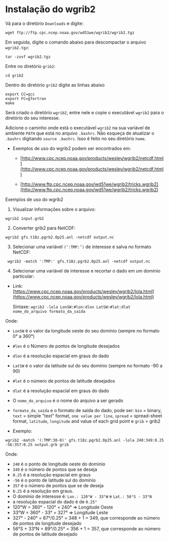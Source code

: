 Instalação do wgrib2
========================

Vá para o diretório `Downloads` e digite: 

`wget ftp://ftp.cpc.ncep.noaa.gov/wd51we/wgrib2/wgrib2.tgz`


Em seguida, digite o comando abaixo para descompactar o arquivo `wgrib2.tgz`: 

`tar -zxvf wgrib2.tgz`

Entre no diretório `grib2`: 

`cd grib2`

Dentro do diretório `grib2` digite as linhas abaixo

```
export CC=gcc
export FC=gfortran
make
```

Será criado o diretório `wgrib2`, entre nele e copie o executável `wgrib2` para o diretório do seu interesse.

Adicione o caminho onde está o executável `wgrib2` na sua variável de ambiente `PATH` que está no arquivo `.bashrc`. Não esqueça de atualizar o `.bashrc` digitando `source .bashrc`. Isso é feito no seu diretório `home`.

+ Exemplos de uso do wgrib2 podem ser encontrados em:

	+ [http://www.cpc.ncep.noaa.gov/products/wesley/wgrib2/netcdf.html](http://www.cpc.ncep.noaa.gov/products/wesley/wgrib2/netcdf.html)

	+ [http://www.ftp.cpc.ncep.noaa.gov/wd51we/wgrib2/tricks.wgrib2](http://www.ftp.cpc.ncep.noaa.gov/wd51we/wgrib2/tricks.wgrib2)

Exemplos de uso do wgrib2

1. Visualizar informações sobre o arquivo:

`wgrib2 input.grb2`

2. Converter grib2 para NetCDF:

`wgrib2 gfs.t18z.pgrb2.0p25.anl -netcdf output.nc`

3. Selecionar uma variável `(‘:TMP:’)` de interesse e salva no formato NetCDF:

` wgrib2 -match ':TMP:' gfs.t18z.pgrb2.0p25.anl -netcdf output.nc`

4. Selecionar uma variável de interesse e recortar o dado em um domínio particular:

+ Link: [https://www.cpc.ncep.noaa.gov/products/wesley/wgrib2/lola.html](https://www.cpc.ncep.noaa.gov/products/wesley/wgrib2/lola.html)

  Sintaxe: `wgrib2 -lola LonSW:#lon:dlon LatSW:#lat:dlat nome_do_arquivo formato_da_saída`
  
Onde:

 + `LonSW` é o valor da longitude oeste do seu domínio (sempre no formato 0° a 360°)
 + `#lon` é o Número de pontos de longitude desejados
 + `dlon` é a resolução espacial em graus do dado
 + `LatSW` é o valor da latitude sul do seu domínio (sempre no formato -90 a 90)
 + `#lat` é o número de pontos de latitude desejados
 + `dlat` é a resolução espacial em graus do dado
 + O `nome_do_arquivo` é o nome do arquivo a ser gerado 
 + `formato_da_saída` e o formato de saída do dado, pode ser: `bin` = binary, `text` = simple "text" format, `one value per line`, `spread` = spread-sheet format, `latitude`, `longitude` and value of each grid point e `grib` = grib2
 
 + Exemplo:

`wgrib2 -match '(:TMP:30-0)' gfs.t18z.pgrb2.0p25.anl -lola 240:349:0.25 -56:357:0.25 output.grb grib`

Onde: 

  + `240` é o ponto de longitude oeste do domínio
  + `349` é o número de pontos que se deseja
  + `0.25` é a resolução espacial em graus 
  + `-56` é o ponto de latitude sul do domínio
  + `357` é o número de pontos que se de deseja 
  + `0.25` é a resolução em graus.
  + O domínio de interesse é: `Lon.: 120°W - 33°W` e `Lat.: 56°S - 33°N`
  + a resolução espacial do dado é de `0.25°`
  + 120°W = 360° - 120° = 240° => Longitude Oeste
  + 33°W = 360° - 33° = 327° => Longitude Leste
  + 327° - 240° = 87°/0.25° = 348 + 1 = 349, que corresponde ao número de pontos de longitude desejado
  + 56°S + 33°N = 89°/0.25° = 356 + 1 = 357, que corresponde ao número de pontos de latitude desejado